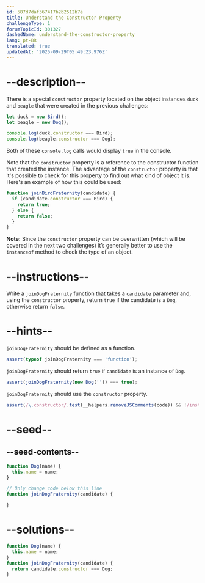 ```yaml
---
id: 587d7daf367417b2b2512b7e
title: Understand the Constructor Property
challengeType: 1
forumTopicId: 301327
dashedName: understand-the-constructor-property
lang: pt-BR
translated: true
updatedAt: '2025-09-29T05:49:23.976Z'
---
```


# --description--

There is a special `constructor` property located on the object instances `duck` and `beagle` that were created in the previous challenges:

```js
let duck = new Bird();
let beagle = new Dog();

console.log(duck.constructor === Bird); 
console.log(beagle.constructor === Dog);
```

Both of these `console.log` calls would display `true` in the console.

Note that the `constructor` property is a reference to the constructor function that created the instance. The advantage of the `constructor` property is that it's possible to check for this property to find out what kind of object it is. Here's an example of how this could be used:

```js
function joinBirdFraternity(candidate) {
  if (candidate.constructor === Bird) {
    return true;
  } else {
    return false;
  }
}
```

**Note:** Since the `constructor` property can be overwritten (which will be covered in the next two challenges) it’s generally better to use the `instanceof` method to check the type of an object.

# --instructions--

Write a `joinDogFraternity` function that takes a `candidate` parameter and, using the `constructor` property, return `true` if the candidate is a `Dog`, otherwise return `false`.

# --hints--

`joinDogFraternity` should be defined as a function.

```js
assert(typeof joinDogFraternity === 'function');
```

`joinDogFraternity` should return `true` if `candidate` is an instance of `Dog`.

```js
assert(joinDogFraternity(new Dog('')) === true);
```

`joinDogFraternity` should use the `constructor` property.

```js
assert(/\.constructor/.test(__helpers.removeJSComments(code)) && !/instanceof/.test(__helpers.removeJSComments(code)));
```

# --seed--

## --seed-contents--

```js
function Dog(name) {
  this.name = name;
}

// Only change code below this line
function joinDogFraternity(candidate) {

}
```

# --solutions--

```js
function Dog(name) {
  this.name = name;
}
function joinDogFraternity(candidate) {
  return candidate.constructor === Dog;
}
```
